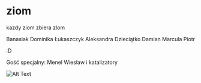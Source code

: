 # ziom
kazdy ziom zbiera zlom

Banasiak Dominika
Łukaszczyk Aleksandra
Dzieciątko Damian
Marcula Piotr

:D

Gość specjalny:
Menel Wiesław i katalizatory

![Alt Text](https://media.giphy.com/media/vFKqnCdLPNOKc/giphy.gif)
